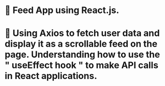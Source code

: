 # 📖  Feed App using React.js.
# 👀 Using Axios to fetch user data and display it as a scrollable feed on the page. Understanding how to use the " useEffect hook " to make API calls in React applications.

